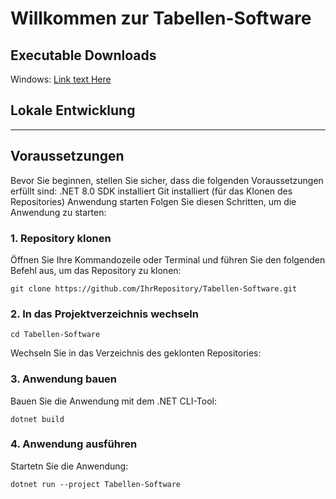 # Willkommen zur Tabellen-Software

## Executable Downloads
Windows: [Link text Here](https://link-url-here.org)

## Lokale Entwicklung
--------------
## Voraussetzungen
Bevor Sie beginnen, stellen Sie sicher, dass die folgenden Voraussetzungen erfüllt sind:
.NET 8.0 SDK installiert
Git installiert (für das Klonen des Repositories)
Anwendung starten
Folgen Sie diesen Schritten, um die Anwendung zu starten:
### 1. Repository klonen

Öffnen Sie Ihre Kommandozeile oder Terminal und führen Sie den folgenden Befehl aus, um das Repository zu klonen:

`git clone https://github.com/IhrRepository/Tabellen-Software.git`

### 2. In das Projektverzeichnis wechseln

`cd Tabellen-Software`

Wechseln Sie in das Verzeichnis des geklonten Repositories:

### 3. Anwendung bauen

Bauen Sie die Anwendung mit dem .NET CLI-Tool:

`dotnet build`

### 4. Anwendung ausführen

Startetn Sie die Anwendung:

`dotnet run --project Tabellen-Software`


